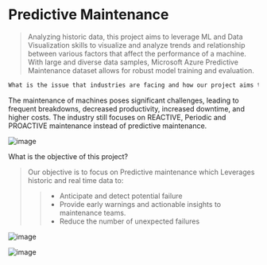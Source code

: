 # Predictive Maintenance
> Analyzing historic data, this project aims to leverage ML and Data Visualization skills to visualize and analyze trends and relationship between various factors that affect the performance of a machine. With large and diverse data samples, Microsoft Azure Predictive Maintenance dataset allows for robust model training and evaluation.

```diff 
What is the issue that industries are facing and how our project aims to provide solutions for them?
```


The maintenance of machines poses significant challenges, leading to frequent breakdowns, decreased productivity, increased downtime, and higher costs.
The industry still focuses on REACTIVE, Periodic and PROACTIVE maintenance instead of predictive maintenance. 

![image](https://github.com/AadityaKumra/PredictiveMachineLearning/assets/72290209/12210b2e-2bf3-4443-8637-c83566160c73)

What is the objective of this project?
>
>Our objective is to focus on Predictive maintenance which Leverages historic and real time data to:
>> - Anticipate and detect potential failure <br>
>> - Provide early warnings and actionable insights to maintenance teams. <br>
>> - Reduce the number of unexpected failures <br>


![image](https://github.com/AadityaKumra/PredictiveMachineLearning/assets/72290209/5543e955-1757-4417-b8af-9e6346fe3131)

![image](https://github.com/AadityaKumra/PredictiveMachineLearning/assets/72290209/99ca0337-6fc3-42d1-9163-4d47ee51543a)

